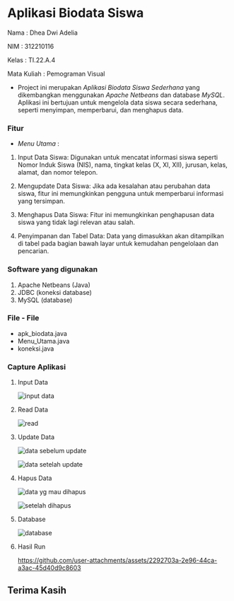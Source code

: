 # Aplikasi Biodata Siswa

Nama : Dhea Dwi Adelia

NIM : 312210116

Kelas : TI.22.A.4

Mata Kuliah : Pemograman Visual

- Project ini merupakan *Aplikasi Biodata Siswa Sederhana* yang dikembangkan menggunakan *Apache Netbeans* dan database *MySQL*. Aplikasi ini bertujuan untuk mengelola data siswa secara sederhana, seperti menyimpan, memperbarui, dan menghapus data.

### Fitur

- *Menu Utama* :

1. Input Data Siswa:
   Digunakan untuk mencatat informasi siswa seperti Nomor Induk Siswa (NIS), nama, tingkat kelas (X, XI, XII), jurusan, kelas, alamat, dan nomor telepon.

2. Mengupdate Data Siswa:
   Jika ada kesalahan atau perubahan data siswa, fitur ini memungkinkan pengguna untuk memperbarui informasi yang tersimpan.

3. Menghapus Data Siswa:
   Fitur ini memungkinkan penghapusan data siswa yang tidak lagi relevan atau salah.

4. Penyimpanan dan Tabel Data:
   Data yang dimasukkan akan ditampilkan di tabel pada bagian bawah layar untuk kemudahan pengelolaan dan pencarian.

### Software yang digunakan

1. Apache Netbeans (Java)
2. JDBC (koneksi database)
3. MySQL (database)

### File - File

- apk_biodata.java
- Menu_Utama.java
- koneksi.java

### Capture Aplikasi

1. Input Data

   ![input data](https://github.com/user-attachments/assets/3359dd71-489b-4b64-a751-b67b5f10d61f)


2. Read Data

   ![read](https://github.com/user-attachments/assets/df29fee0-e1b4-4371-a702-bfcd4a3705dc)


3. Update Data

   ![data sebelum update](https://github.com/user-attachments/assets/7bd21482-b5c8-44ed-b4a2-b03f7d7e1b57)

   ![data setelah update](https://github.com/user-attachments/assets/740fdfe2-8af9-4a53-bfe0-0f0803aa2c4b)


4. Hapus Data

   ![data yg mau dihapus](https://github.com/user-attachments/assets/4383a4a9-6fc6-48de-a820-0e864377b41f)

   ![setelah dihapus](https://github.com/user-attachments/assets/03381807-c832-4899-bada-f2b1da34ca24)


5. Database

   ![database](https://github.com/user-attachments/assets/49466f7d-4e69-4fe5-bb1b-cb338251334b)


6. Hasil Run

   https://github.com/user-attachments/assets/2292703a-2e96-44ca-a3ac-45d40d9c8603


## Terima Kasih
